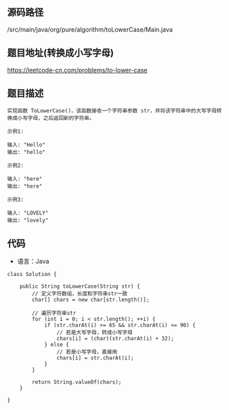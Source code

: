 ## 源码路径

/src/main/java/org/pure/algorithm/toLowerCase/Main.java

## 题目地址(转换成小写字母)

https://leetcode-cn.com/problems/to-lower-case

## 题目描述

```
实现函数 ToLowerCase()，该函数接收一个字符串参数 str，并将该字符串中的大写字母转换成小写字母，之后返回新的字符串。

示例1:

输入: "Hello"
输出: "hello"

示例2:

输入: "here"
输出: "here"

示例3:

输入: "LOVELY"
输出: "lovely"
```

## 代码

- 语言：Java

```
class Solution {

    public String toLowerCase(String str) {
        // 定义字符数组，长度和字符串str一致
        char[] chars = new char[str.length()];

        // 遍历字符串str
        for (int i = 0; i < str.length(); ++i) {
            if (str.charAt(i) >= 65 && str.charAt(i) <= 90) {
                // 若是大写字母，转成小写字母
                chars[i] = (char)(str.charAt(i) + 32);
            } else {
                // 若是小写字母，直接用
                chars[i] = str.charAt(i);
            }
        }
        
        return String.valueOf(chars);
    }

}
```